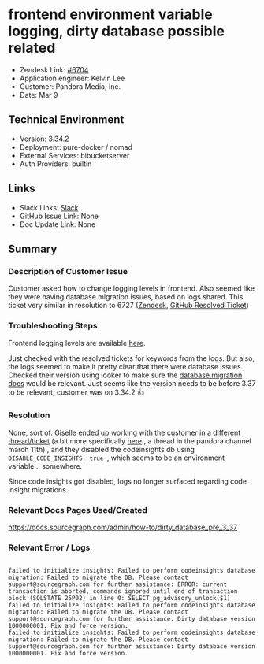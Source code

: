 
# frontend environment variable logging, dirty database possible related <!-- Ticket Title  Hint: include keywords to make it searchable -->

- Zendesk Link: [#6704](https://sourcegraph.zendesk.com/agent/tickets/6704)
- Application engineer: Kelvin Lee
- Customer: Pandora Media, Inc. <!-- Redact if this contains personally identifying information -->
- Date: Mar 9

<!-- Data populated from integration, speak to Ben Gordon or Michael Bali if not working -->
<!-- During Internal team trial, fill missing data manually (we are waiting for all data to sync) -->

## Technical Environment
- Version: ​3.34.2
- Deployment: pure-docker / nomad
- External Services: bibucketserver
- Auth Providers: builtin


## Links
<!-- Data for application engineer manual entry -->
- Slack Links: [Slack](https://sourcegraph.slack.com/archives/C02QXK6PKMX/p1646850861948379)
- GitHub Issue Link: None
- Doc Update Link: None

## Summary
### Description of Customer Issue
Customer asked how to change logging levels in frontend. Also seemed like they were having database migration issues, based on logs shared. This ticket very similar in resolution to 6727 ([Zendesk](https://sourcegraph.zendesk.com/agent/tickets/6727), [GitHub Resolved Ticket](https://github.com/sourcegraph/support-tools-internal/blob/main/resolved-tickets/6727.md))

### Troubleshooting Steps
Frontend logging levels are available [here](https://docs.sourcegraph.com/admin/observability/logs). 

Just checked with the resolved tickets for keywords from the logs. But also, the logs seemed to make it pretty clear that there were database issues. Checked their version  using looker to make sure the [database migration docs](https://docs.sourcegraph.com/admin/how-to/dirty_database_pre_3_37
) would be relevant. Just seems like the version needs to be before 3.37 to be relevant; customer was on 3.34.2 👍

### Resolution
None, sort of. Giselle ended up working with the customer in a [different thread/ticket](https://sourcegraph.slack.com/archives/C02QXK6PKMX/p1647028504817209) (a bit more specifically [here](https://sourcegraph.slack.com/archives/C02QXK6PKMX/p1647039208527859?thread_ts=1647028504.817209&cid=C02QXK6PKMX) , a thread in the pandora channel march 11th) , and they disabled the codeinsights db using `DISABLE_CODE_INSIGHTS: true `, which seems to be an environment variable... somewhere.

Since code insights got disabled, logs no longer surfaced regarding code insight migrations.

### Relevant Docs Pages Used/Created
https://docs.sourcegraph.com/admin/how-to/dirty_database_pre_3_37

### Relevant Error / Logs
<!-- Please redact keys, tokens, and personal identifying information -->

```

failed to initialize insights: Failed to perform codeinsights database migration: Failed to migrate the DB. Please contact support@sourcegraph.com for further assistance: ERROR: current transaction is aborted, commands ignored until end of transaction block (SQLSTATE 25P02) in line 0: SELECT pg_advisory_unlock($1)
failed to initialize insights: Failed to perform codeinsights database migration: Failed to migrate the DB. Please contact support@sourcegraph.com for further assistance: Dirty database version 1000000001. Fix and force version.
failed to initialize insights: Failed to perform codeinsights database migration: Failed to migrate the DB. Please contact support@sourcegraph.com for further assistance: Dirty database version 1000000001. Fix and force version.

```


<!-- Once complete, upload a copy to https://github.com/sourcegraph/support-tools-internal/tree/main/resolved-tickets as a .md file -->
<!-- Name the file 6704.md -->
